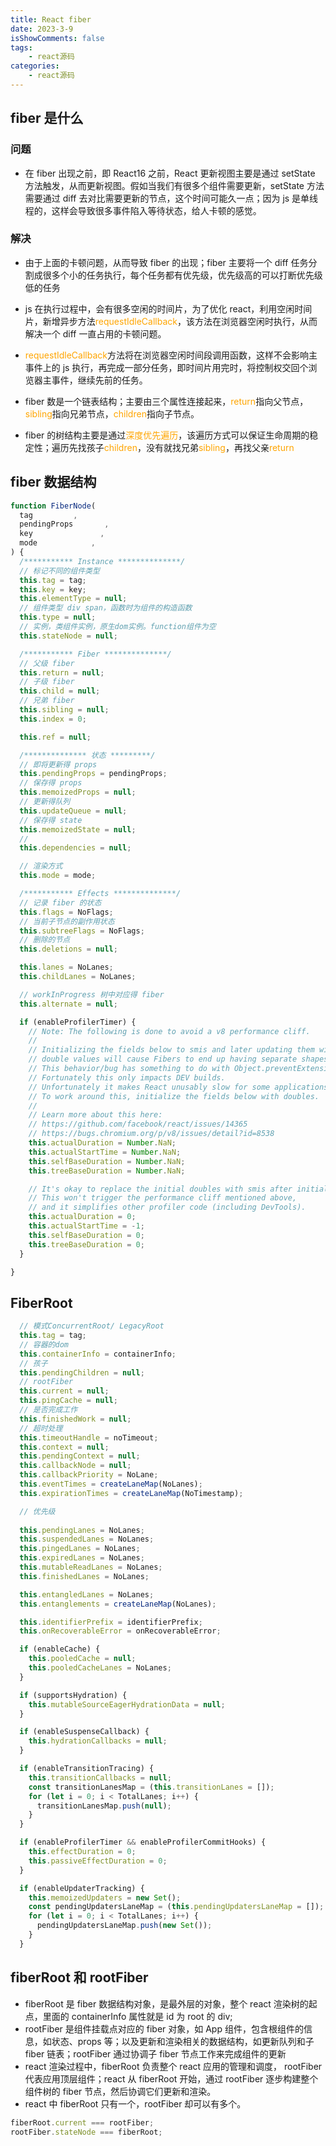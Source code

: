 ```yaml
---
title: React fiber
date: 2023-3-9
isShowComments: false
tags:
    - react源码
categories:
    - react源码
---
```


## fiber 是什么

### 问题

-   在 fiber 出现之前，即 React16 之前，React 更新视图主要是通过 setState 方法触发，从而更新视图。假如当我们有很多个组件需要更新，setState 方法需要通过 diff 去对比需要更新的节点，这个时间可能久一点；因为 js 是单线程的，这样会导致很多事件陷入等待状态，给人卡顿的感觉。

### 解决

-   由于上面的卡顿问题，从而导致 fiber 的出现；fiber 主要将一个 diff 任务分割成很多个小的任务执行，每个任务都有优先级，优先级高的可以打断优先级低的任务

-   js 在执行过程中，会有很多空闲的时间片，为了优化 react，利用空闲时间片，新增异步方法<font color="orange">requestIdleCallback</font>，该方法在浏览器空闲时执行，从而解决一个 diff 一直占用的卡顿问题。

-   <font color="orange">requestIdleCallback</font>方法将在浏览器空闲时间段调用函数，这样不会影响主事件上的 js 执行，再完成一部分任务，即时间片用完时，将控制权交回个浏览器主事件，继续先前的任务。

-   fiber 数是一个链表结构；主要由三个属性连接起来，<font color="orange">return</font>指向父节点， <font color="orange">sibling</font>指向兄弟节点，<font color="orange">children</font>指向子节点。

-   fiber 的树结构主要是通过<font color="orange">深度优先遍历</font>，该遍历方式可以保证生命周期的稳定性；遍历先找孩子<font color="orange">children</font>，没有就找兄弟<font color="orange">sibling</font>，再找父亲<font color="orange">return</font>


## fiber 数据结构

```js
function FiberNode(
  tag         ,
  pendingProps       ,
  key               ,
  mode            ,
) {
  /*********** Instance **************/ 
  // 标记不同的组件类型
  this.tag = tag;
  this.key = key;
  this.elementType = null;
  // 组件类型 div span，函数时为组件的构造函数
  this.type = null;
  // 实例，类组件实例，原生dom实例。function组件为空
  this.stateNode = null;

  /*********** Fiber **************/ 
  // 父级 fiber
  this.return = null;
  // 子级 fiber
  this.child = null;
  // 兄弟 fiber
  this.sibling = null;
  this.index = 0;

  this.ref = null;

  /************** 状态 *********/
  // 即将更新得 props
  this.pendingProps = pendingProps;
  // 保存得 props
  this.memoizedProps = null;
  // 更新得队列
  this.updateQueue = null;
  // 保存得 state
  this.memoizedState = null;
  // 
  this.dependencies = null;

  // 渲染方式
  this.mode = mode;

  /*********** Effects **************/ 
  // 记录 fiber 的状态
  this.flags = NoFlags;
  // 当前子节点的副作用状态
  this.subtreeFlags = NoFlags;
  // 删除的节点
  this.deletions = null;

  this.lanes = NoLanes;
  this.childLanes = NoLanes;

  // workInProgress 树中对应得 fiber
  this.alternate = null;

  if (enableProfilerTimer) {
    // Note: The following is done to avoid a v8 performance cliff.
    //
    // Initializing the fields below to smis and later updating them with
    // double values will cause Fibers to end up having separate shapes.
    // This behavior/bug has something to do with Object.preventExtension().
    // Fortunately this only impacts DEV builds.
    // Unfortunately it makes React unusably slow for some applications.
    // To work around this, initialize the fields below with doubles.
    //
    // Learn more about this here:
    // https://github.com/facebook/react/issues/14365
    // https://bugs.chromium.org/p/v8/issues/detail?id=8538
    this.actualDuration = Number.NaN;
    this.actualStartTime = Number.NaN;
    this.selfBaseDuration = Number.NaN;
    this.treeBaseDuration = Number.NaN;

    // It's okay to replace the initial doubles with smis after initialization.
    // This won't trigger the performance cliff mentioned above,
    // and it simplifies other profiler code (including DevTools).
    this.actualDuration = 0;
    this.actualStartTime = -1;
    this.selfBaseDuration = 0;
    this.treeBaseDuration = 0;
  }

}
```

## FiberRoot

```js
  // 模式ConcurrentRoot/ LegacyRoot
  this.tag = tag;
  // 容器的dom
  this.containerInfo = containerInfo;
  // 孩子
  this.pendingChildren = null;
  // rootFiber
  this.current = null;
  this.pingCache = null;
  // 是否完成工作
  this.finishedWork = null;
  // 超时处理
  this.timeoutHandle = noTimeout;
  this.context = null;
  this.pendingContext = null;
  this.callbackNode = null;
  this.callbackPriority = NoLane;
  this.eventTimes = createLaneMap(NoLanes);
  this.expirationTimes = createLaneMap(NoTimestamp);

  // 优先级
  
  this.pendingLanes = NoLanes;
  this.suspendedLanes = NoLanes;
  this.pingedLanes = NoLanes;
  this.expiredLanes = NoLanes;
  this.mutableReadLanes = NoLanes;
  this.finishedLanes = NoLanes;

  this.entangledLanes = NoLanes;
  this.entanglements = createLaneMap(NoLanes);

  this.identifierPrefix = identifierPrefix;
  this.onRecoverableError = onRecoverableError;

  if (enableCache) {
    this.pooledCache = null;
    this.pooledCacheLanes = NoLanes;
  }

  if (supportsHydration) {
    this.mutableSourceEagerHydrationData = null;
  }

  if (enableSuspenseCallback) {
    this.hydrationCallbacks = null;
  }

  if (enableTransitionTracing) {
    this.transitionCallbacks = null;
    const transitionLanesMap = (this.transitionLanes = []);
    for (let i = 0; i < TotalLanes; i++) {
      transitionLanesMap.push(null);
    }
  }

  if (enableProfilerTimer && enableProfilerCommitHooks) {
    this.effectDuration = 0;
    this.passiveEffectDuration = 0;
  }

  if (enableUpdaterTracking) {
    this.memoizedUpdaters = new Set();
    const pendingUpdatersLaneMap = (this.pendingUpdatersLaneMap = []);
    for (let i = 0; i < TotalLanes; i++) {
      pendingUpdatersLaneMap.push(new Set());
    }
  }

```

## fiberRoot 和 rootFiber

- fiberRoot 是 fiber 数据结构对象，是最外层的对象，整个 react 渲染树的起点，里面的 containerInfo 属性就是 id 为 root 的 div; 
- rootFiber 是组件挂载点对应的 fiber 对象，如 App 组件，包含根组件的信息，如状态、props 等；以及更新和渲染相关的数据结构，如更新队列和子 fiber 链表；rootFiber 通过协调子 fiber 节点工作来完成组件的更新
- react 渲染过程中，fiberRoot 负责整个 react 应用的管理和调度， rootFiber 代表应用顶层组件；react 从 fiberRoot 开始，通过 rootFiber 逐步构建整个组件树的 fiber 节点，然后协调它们更新和渲染。 
- react 中 fiberRoot 只有一个，rootFiber 却可以有多个。

```js
fiberRoot.current === rootFiber;
rootFiber.stateNode === fiberRoot;
```

